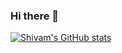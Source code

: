 ### Hi there 👋
[![Shivam's GitHub stats](https://github-readme-stats-chi-ten-53.vercel.app/api?username=shivamgupta021&show_icons=true&show=prs_merged,prs_merged_percentage&hide=issues,stars,contribs&theme=tokyonight&exclude_repo=github-readme-stats)](https://github.com/shivamgupta021/github-readme-stats)
<!--
**shivamgupta021/shivamgupta021** is a ✨ _special_ ✨ repository because its `README.md` (this file) appears on your GitHub profile.

Here are some ideas to get you started:

- 🔭 I’m currently working on ...
- 🌱 I’m currently learning ...
- 👯 I’m looking to collaborate on ...
- 🤔 I’m looking for help with ...
- 💬 Ask me about ...
- 📫 How to reach me: ...
- 😄 Pronouns: ...
- ⚡ Fun fact: ...
-->
